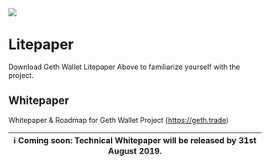 <img src="https://geth.trade/wp-content/uploads/2019/08/final-home.png">

# Litepaper
Download Geth Wallet Litepaper Above to familiarize yourself with the project.

## Whitepaper
Whitepaper &amp; Roadmap for Geth Wallet Project (https://geth.trade)

| ℹ️ **Coming soon**: Technical Whitepaper will be released by 31st August 2019. |
| --- |


